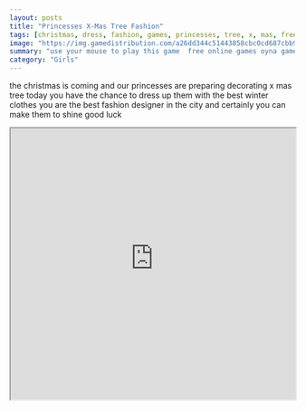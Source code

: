 ```yaml
---
layout: posts
title: "Princesses X-Mas Tree Fashion"
tags: [christmas, dress, fashion, games, princesses, tree, x, mas, free, online, games, oyna, game, free, games, play, play, games]
image: "https://img.gamedistribution.com/a26dd344c51443858cbc0cd687cbb9b7.jpg"
summary: "use your mouse to play this game  free online games oyna game free games play play games"
category: "Girls"
---
```


the christmas is coming and our princesses are preparing decorating x mas tree today you have the chance to dress up them with the best winter clothes you are the best fashion designer in the city and certainly you can make them to shine good luck

<iframe width="100%" height="480px;" src="https://html5.gamedistribution.com/a26dd344c51443858cbc0cd687cbb9b7/"></iframe>